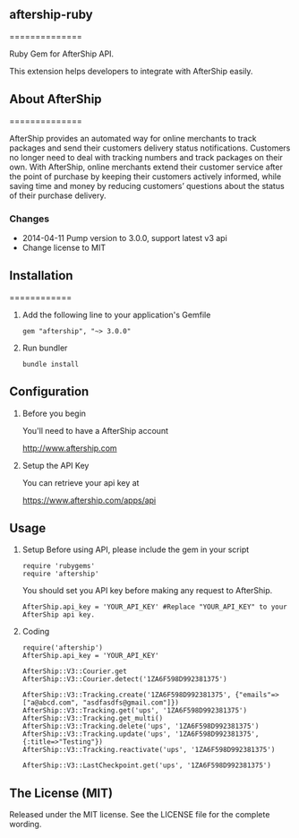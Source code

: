 ## aftership-ruby
==============

Ruby Gem for AfterShip API.

This extension helps developers to integrate with AfterShip easily.

## About AfterShip
==============

AfterShip provides an automated way for online merchants to track packages and send their customers delivery status notifications. Customers no longer need to deal with tracking numbers and track packages on their own. With AfterShip, online merchants extend their customer service after the point of purchase by keeping their customers actively informed, while saving time and money by reducing customers’ questions about the status of their purchase delivery. 

### Changes
* 2014-04-11 Pump version to 3.0.0, support latest v3 api
* Change license to MIT


## Installation
============

1. Add the following line to your application's Gemfile

    ```
    gem "aftership", "~> 3.0.0"
    ```

2. Run bundler

    ```
    bundle install
    ```


## Configuration

1. Before you begin
  
    You'll need to have a AfterShip account

    http://www.aftership.com

	
2. Setup the API Key
  
    You can retrieve your api key at

    https://www.aftership.com/apps/api


## Usage
1. Setup
    Before using API, please include the gem in your script

	```
	require 'rubygems'
	require 'aftership'
	```

    You should set you API key before making any request to AfterShip.

	```
	AfterShip.api_key = 'YOUR_API_KEY' #Replace "YOUR_API_KEY" to your AfterShip api key.
	```


2. Coding

    ```
    require('aftership')
    AfterShip.api_key = 'YOUR_API_KEY'

    AfterShip::V3::Courier.get
    AfterShip::V3::Courier.detect('1ZA6F598D992381375')

    AfterShip::V3::Tracking.create('1ZA6F598D992381375', {"emails"=>["a@abcd.com", "asdfasdfs@gmail.com"]})
    AfterShip::V3::Tracking.get('ups', '1ZA6F598D992381375')
    AfterShip::V3::Tracking.get_multi()
    AfterShip::V3::Tracking.delete('ups', '1ZA6F598D992381375')
    AfterShip::V3::Tracking.update('ups', '1ZA6F598D992381375', {:title=>"Testing"})
    AfterShip::V3::Tracking.reactivate('ups', '1ZA6F598D992381375')

    AfterShip::V3::LastCheckpoint.get('ups', '1ZA6F598D992381375')

    ```



## The License (MIT)

Released under the MIT license. See the LICENSE file for the complete wording.
